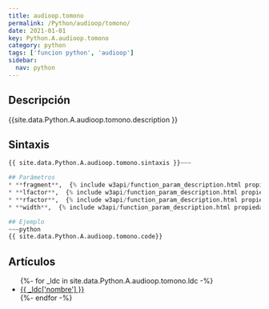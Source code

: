 ```yaml
---
title: audioop.tomono
permalink: /Python/audioop/tomono/
date: 2021-01-01
key: Python.A.audioop.tomono
category: python
tags: ['funcion python', 'audioop']
sidebar: 
  nav: python
---
```


## Descripción
{{site.data.Python.A.audioop.tomono.description }}

## Sintaxis
~~~python
{{ site.data.Python.A.audioop.tomono.sintaxis }}~~~

## Parámetros
* **fragment**,  {% include w3api/function_param_description.html propiedad=site.data.Python.A.audioop.tomono valor="fragment" %}
* **lfactor**,  {% include w3api/function_param_description.html propiedad=site.data.Python.A.audioop.tomono valor="lfactor" %}
* **rfactor**,  {% include w3api/function_param_description.html propiedad=site.data.Python.A.audioop.tomono valor="rfactor" %}
* **width**,  {% include w3api/function_param_description.html propiedad=site.data.Python.A.audioop.tomono valor="width" %}

## Ejemplo
~~~python
{{ site.data.Python.A.audioop.tomono.code}}
~~~

## Artículos
<ul>
{%- for _ldc in site.data.Python.A.audioop.tomono.ldc -%}
   <li>
       <a href="{{_ldc['url'] }}">{{ _ldc['nombre'] }}</a>
   </li>
{%- endfor -%}
</ul>
